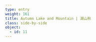 ```yaml
---
type: entry
weight: 161
title: Autumn Lake and Mountain | 湖山秋
class: side-by-side
object:
  - id: 11
---
```

